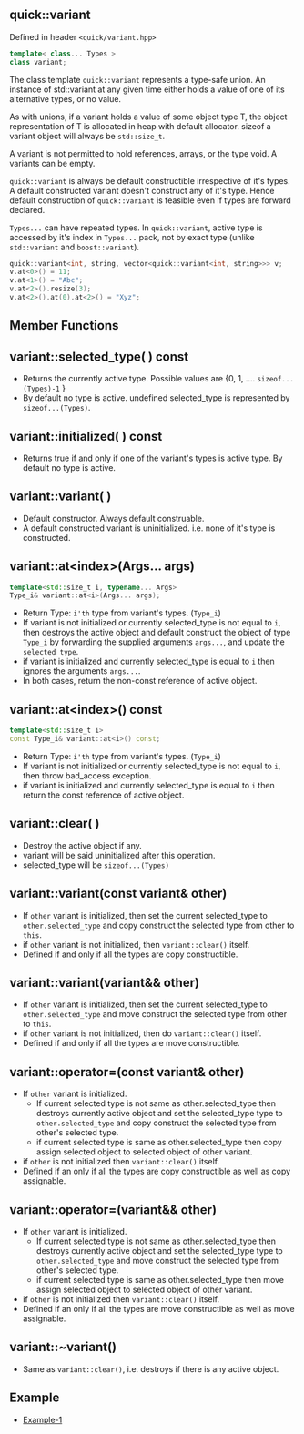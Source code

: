 
quick::variant
--------------------------
Defined in header `<quick/variant.hpp>`

```C++
template< class... Types >
class variant;
```

The class template `quick::variant` represents a type-safe union. An instance of std::variant at any given time either holds a value of one of its alternative types, or no value.

As with unions, if a variant holds a value of some object type T, the object representation of T is allocated in heap with default allocator. sizeof a variant object will always be `std::size_t`.

A variant is not permitted to hold references, arrays, or the type void. A variants can be empty.

`quick::variant` is always be default constructible irrespective of it's types. A default constructed variant doesn't construct any of it's type. Hence default construction of `quick::variant` is feasible even if types are forward declared.

`Types...` can have repeated types. In `quick::variant`, active type is accessed by it's index  in `Types...` pack, not by exact type (unlike `std::variant` and `boost::variant`).

```C++
quick::variant<int, string, vector<quick::variant<int, string>>> v;
v.at<0>() = 11;
v.at<1>() = "Abc";
v.at<2>().resize(3);
v.at<2>().at(0).at<2>() = "Xyz";
```


Member Functions
-----------------------------------

## variant::selected_type( ) const
- Returns the currently active type. Possible values are {0, 1, .... `sizeof...(Types)-1` }
-  By default no type is active. undefined selected_type is represented by `sizeof...(Types)`.

## variant::initialized( ) const
- Returns true if and only if one of the variant's types is active type. By default no type is active.

## variant::variant( )
- Default constructor. Always default construable.
- A default constructed variant is uninitialized. i.e. none of it's type is constructed.


## variant::at\<index\>(Args... args)
```C++
template<std::size_t i, typename... Args>
Type_i& variant::at<i>(Args... args);
```
- Return Type: `i'th` type from variant's types. (`Type_i`)
- If variant is not initialized or currently selected_type is not equal to `i`, then destroys the active object  and default construct the object of type `Type_i` by forwarding the supplied arguments `args...`, and update the `selected_type`.
- if variant is initialized and currently selected_type is equal to `i` then ignores the arguments `args...`.
- In both cases, return the non-const reference of active object.

## variant::at\<index\>() const
```C++
template<std::size_t i>
const Type_i& variant::at<i>() const;
```
- Return Type: `i'th` type from variant's types. (`Type_i`)
- If variant is not initialized or currently selected_type is not equal to `i`, then throw bad_access exception.
- if variant is initialized and currently selected_type is equal to `i` then return the const reference of active object.

## variant::clear( )
- Destroy the active object if any.
- variant will be said uninitialized after this operation.
- selected_type will be `sizeof...(Types)`

## variant::variant(const variant& other)
- If `other` variant is initialized, then set the current selected_type to `other.selected_type` and copy construct the selected type from other to `this`. 
- if `other` variant is not initialized, then `variant::clear()` itself.
- Defined if and only if all the types are copy constructible.

## variant::variant(variant&& other)
- If `other` variant is initialized, then set the current selected_type to `other.selected_type` and move construct the selected type from other to `this`. 
- if `other` variant is not initialized, then do `variant::clear()` itself.
- Defined if and only if all the types are move constructible.

## variant::operator=(const variant& other)
- If `other` variant is initialized.
  - If current selected type is not same as other.selected_type then destroys currently active object and set the  selected_type type to `other.selected_type` and copy construct the selected type from other's selected type.
  - if current selected type is same as other.selected_type then copy assign selected object to selected object of other variant.
- if `other` is not initialized then `variant::clear()` itself.
- Defined if an only if all the types are copy constructible as well as copy assignable.

## variant::operator=(variant&& other)
- If `other` variant is initialized.
  - If current selected type is not same as other.selected_type then destroys currently active object and set the  selected_type type to `other.selected_type` and move construct the selected type from other's selected type.
  - if current selected type is same as other.selected_type then move assign selected object to selected object of other variant.
- if `other` is not initialized then `variant::clear()` itself.
- Defined if an only if all the types are move constructible as well as move assignable.


## variant::~variant()
- Same as `variant::clear()`, i.e. destroys if there is any active object.



## Example
- [Example-1](../tests/variant_test.cpp)

